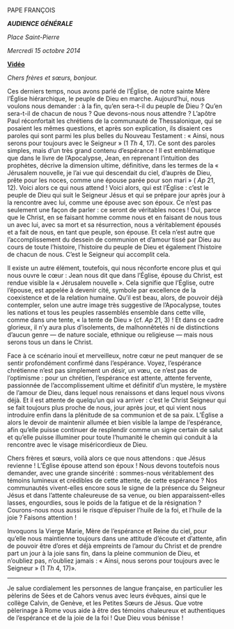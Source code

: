 PAPE FRANÇOIS

***AUDIENCE GÉNÉRALE***

*Place Saint-Pierre*

*Mercredi 15 octobre 2014*

**[Vidéo](http://player.rv.va/vaticanplayer.asp?language=it&tic=VA_POBOWN8E)**

*Chers frères et sœurs, bonjour.*

Ces derniers temps, nous avons parlé de l’Église, de notre sainte Mère l’Église hiérarchique, le peuple de Dieu en marche. Aujourd’hui, nous voulons nous demander : à la fin, qu’en sera-t-il du peuple de Dieu ? Qu’en sera-t-il de chacun de nous ? Que devons-nous nous attendre ? L’apôtre Paul réconfortait les chrétiens de la communauté de Thessalonique, qui se posaient les mêmes questions, et après son explication, ils disaient ces paroles qui sont parmi les plus belles du Nouveau Testament : « Ainsi, nous serons pour toujours avec le Seigneur » (1 *Th* 4, 17). Ce sont des paroles simples, mais d’un très grand contenu d’espérance ! Il est emblématique que dans le livre de l’Apocalypse, Jean, en reprenant l’intuition des prophètes, décrive la dimension ultime, définitive, dans les termes de la « Jérusalem nouvelle, je l’ai vue qui descendait du ciel, d’auprès de Dieu, prête pour les noces, comme une épouse parée pour son mari » ( *Ap* 21, 12). Voici alors ce qui nous attend ! Voici alors, qui est l’Église : c’est le peuple de Dieu qui suit le Seigneur Jésus et qui se prépare jour après jour à la rencontre avec lui, comme une épouse avec son époux. Ce n’est pas seulement une façon de parler : ce seront de véritables noces ! Oui, parce que le Christ, en se faisant homme comme nous et en faisant de nous tous un avec lui, avec sa mort et sa résurrection, nous a véritablement épousés et a fait de nous, en tant que peuple, son épouse. Et cela n’est autre que l’accomplissement du dessein de communion et d’amour tissé par Dieu au cours de toute l’histoire, l’histoire du peuple de Dieu et également l’histoire de chacun de nous. C’est le Seigneur qui accomplit cela.

Il existe un autre élément, toutefois, qui nous réconforte encore plus et qui nous ouvre le cœur : Jean nous dit que dans l’Église, épouse du Christ, est rendue visible la « Jérusalem nouvelle ». Cela signifie que l’Église, outre l’épouse, est appelée à devenir cité, symbole par excellence de la coexistence et de la relation humaine. Qu’il est beau, alors, de pouvoir déjà contempler, selon une autre image très suggestive de l’Apocalypse, toutes les nations et tous les peuples rassemblés ensemble dans cette ville, comme dans une tente, « la tente de Dieu » (cf. *Ap* 21, 3) ! Et dans ce cadre glorieux, il n’y aura plus d’isolements, de malhonnêtetés ni de distinctions d’aucun genre — de nature sociale, ethnique ou religieuse — mais nous serons tous un dans le Christ.

Face à ce scénario inouï et merveilleux, notre cœur ne peut manquer de se sentir profondément confirmé dans l’espérance. Voyez, l’espérance chrétienne n’est pas simplement un désir, un vœu, ce n’est pas de l’optimisme : pour un chrétien, l’espérance est attente, attente fervente, passionnée de l’accomplissement ultime et définitif d’un mystère, le mystère de l’amour de Dieu, dans lequel nous renaissons et dans lequel nous vivons déjà. Et il est attente de quelqu’un qui va arriver : c’est le Christ Seigneur qui se fait toujours plus proche de nous, jour après jour, et qui vient nous introduire enfin dans la plénitude de sa communion et de sa paix. L’Église a alors le devoir de maintenir allumée et bien visible la lampe de l’espérance, afin qu’elle puisse continuer de resplendir comme un signe certain de salut et qu’elle puisse illuminer pour toute l’humanité le chemin qui conduit à la rencontre avec le visage miséricordieux de Dieu.

Chers frères et sœurs, voilà alors ce que nous attendons : que Jésus revienne ! L’Église épouse attend son époux ! Nous devons toutefois nous demander, avec une grande sincérité : sommes-nous véritablement des témoins lumineux et crédibles de cette attente, de cette espérance ? Nos communautés vivent-elles encore sous le signe de la présence du Seigneur Jésus et dans l’attente chaleureuse de sa venue, ou bien apparaissent-elles lasses, engourdies, sous le poids de la fatigue et de la résignation ? Courons-nous nous aussi le risque d’épuiser l’huile de la foi, et l’huile de la joie ? Faisons attention !

Invoquons la Vierge Marie, Mère de l’espérance et Reine du ciel, pour qu’elle nous maintienne toujours dans une attitude d’écoute et d’attente, afin de pouvoir être d’ores et déjà empreints de l’amour du Christ et de prendre part un jour à la joie sans fin, dans la pleine communion de Dieu, et n’oubliez pas, n’oubliez jamais : « Ainsi, nous serons pour toujours avec le Seigneur » (1 *Th* 4, 17)».

* * *

Je salue cordialement les personnes de langue française, en particulier les pèlerins de Sées et de Cahors venus avec leurs évêques, ainsi que le collège Calvin, de Genève, et les Petites Sœurs de Jésus. Que votre pèlerinage à Rome vous aide à être des témoins chaleureux et authentiques de l’espérance et de la joie de la foi ! Que Dieu vous bénisse !
